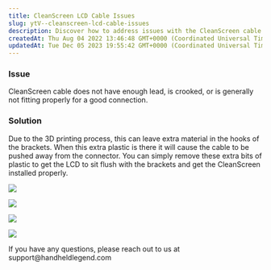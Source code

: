 ```yaml
---
title: CleanScreen LCD Cable Issues
slug: ytV--cleanscreen-lcd-cable-issues
description: Discover how to address issues with the CleanScreen cable in this document. Learn how to fix potential problems such as lack of lead, misalignment, or poor fit for a strong connection. Follow the provided solution that involves removing excess plastic fro
createdAt: Thu Aug 04 2022 13:46:48 GMT+0000 (Coordinated Universal Time)
updatedAt: Tue Dec 05 2023 19:55:42 GMT+0000 (Coordinated Universal Time)
---
```


### Issue

CleanScreen cable does not have enough lead, is crooked, or is generally not fitting properly for a good connection.

### Solution

Due to the 3D printing process, this can leave extra material in the hooks of the brackets. When this extra plastic is there it will cause the cable to be pushed away from the connector. You can simply remove these extra bits of plastic to get the LCD to sit flush with the brackets and get the CleanScreen installed properly.

![](../../assets/sh0gxXPbP8aLAYcsljw1c_image.png)

![](../../assets/1sbgt1x-RGSZrdZYbW04U_image.png)

![](../../assets/0a-PdZTOMtUNXIYdO6M_I_image.png)

![](../../assets/F6j6Ts4LFTB3Scj0MKM_m_image.png)

If you have any questions, please reach out to us at support\@handheldlegend.com

